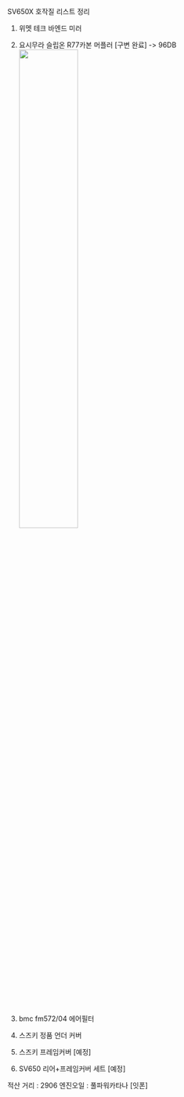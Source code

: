 SV650X 호작질 리스트 정리

1. 위멧 테크 바엔드 미러
2. 요시무라 슬립온 R77카본 머플러 [구변 완료] -> 96DB
<img src="https://user-images.githubusercontent.com/14155214/83587789-dc668e80-a58a-11ea-896d-70d5e2d7a252.gif" 
width="50%"/>

3. bmc fm572/04 에어필터 
4. 스즈키 정품 언더 커버
5. 스즈키 프레임커버 [예정]
6. SV650 리어+프레임커버 세트 [예정]

적산 거리 : 2906
엔진오일 : 풀파워카타나 [잇폰] 

